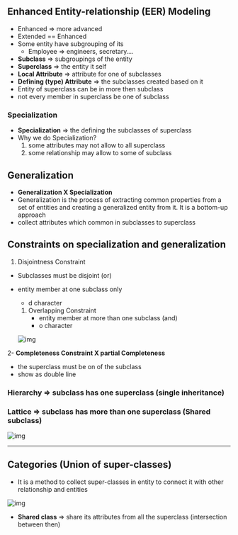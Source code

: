 ## Enhanced Entity-relationship (EER) Modeling

- Enhanced ⇒ more advanced
- Extended == Enhanced
- Some entity have subgrouping of its
    - Employee ⇒ engineers, secretary….
- **Subclass** ⇒ subgroupings of the entity
- **Superclass** ⇒ the entity it self
- **Local Attribute** ⇒ attribute for one of subclasses
- **Defining (type) Attribute** ⇒ the subclasses created based on it
- Entity of superclass can be in more then subclass
- not every member in superclass be one of subclass

### Specialization

- **Specialization** ⇒ the defining the subclasses of superclass
- Why we do Specialization?
    1. some attributes may not allow to all superclass
    2. some relationship may allow to some of subclass

## Generalization

- **Generalization X Specialization**
- Generalization is the process of extracting common properties from a set of entities and creating a generalized entity from it. It is a bottom-up approach
- collect attributes which common in subclasses to superclass

## Constraints on specialization and generalization

1. Disjointness Constraint 
- Subclasses must be disjoint (or)
- entity member at one subclass only
    - d character
    1. Overlapping Constraint
        - entity member at more than one subclass (and)
        - o character
    
    ![img](/img/4.1.gif)
    


2- **Completeness Constraint X partial Completeness** 

- the superclass must be on of the subclass
- show as double line

### Hierarchy ⇒ subclass has one superclass (single inheritance)

### Lattice ⇒ subclass has more than one superclass (Shared subclass)

![img](/img/4.2.jpg)

---

## Categories (Union of super-classes)

- It is a method to collect super-classes in entity to connect it with other relationship and entities

![img](/img/4.3.png)

- **Shared class** ⇒ share its attributes from all the superclass (intersection between then)
